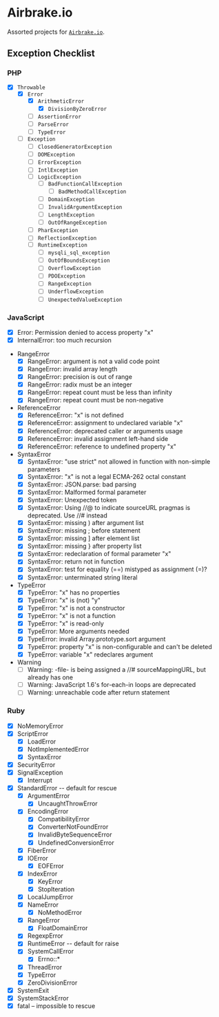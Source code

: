 # Airbrake.io

Assorted projects for [`Airbrake.io`](https://airbrake.io/).

## Exception Checklist

### PHP

- [x] `Throwable`
  - [x] `Error`
    - [x] `ArithmeticError`
      - [x] `DivisionByZeroError`
    - [ ] `AssertionError`
    - [ ] `ParseError`
    - [ ] `TypeError`
  - [ ] `Exception`
    - [ ] `ClosedGeneratorException`
    - [ ] `DOMException`
    - [ ] `ErrorException`
    - [ ] `IntlException`
    - [ ] `LogicException`
      - [ ] `BadFunctionCallException`
        - [ ] `BadMethodCallException`
      - [ ] `DomainException`
      - [ ] `InvalidArgumentException`
      - [ ] `LengthException`
      - [ ] `OutOfRangeException`
    - [ ] `PharException`
    - [ ] `ReflectionException`
    - [ ] `RuntimeException`
      - [ ] `mysqli_sql_exception`
      - [ ] `OutOfBoundsException`
      - [ ] `OverflowException`
      - [ ] `PDOException`
      - [ ] `RangeException`
      - [ ] `UnderflowException`
      - [ ] `UnexpectedValueException`

### JavaScript

- [x] Error: Permission denied to access property "x"
- [x] InternalError: too much recursion
- RangeError
    - [x] RangeError: argument is not a valid code point
    - [x] RangeError: invalid array length
    - [x] RangeError: precision is out of range
    - [x] RangeError: radix must be an integer
    - [x] RangeError: repeat count must be less than infinity
    - [x] RangeError: repeat count must be non-negative
- ReferenceError
    - [x] ReferenceError: "x" is not defined
    - [x] ReferenceError: assignment to undeclared variable "x"
    - [x] ReferenceError: deprecated caller or arguments usage
    - [x] ReferenceError: invalid assignment left-hand side
    - [x] ReferenceError: reference to undefined property "x"
- SyntaxError
    - [x] SyntaxError: "use strict" not allowed in function with non-simple parameters
    - [x] SyntaxError: "x" is not a legal ECMA-262 octal constant
    - [x] SyntaxError: JSON.parse: bad parsing
    - [x] SyntaxError: Malformed formal parameter
    - [x] SyntaxError: Unexpected token
    - [x] SyntaxError: Using //@ to indicate sourceURL pragmas is deprecated. Use //# instead
    - [x] SyntaxError: missing ) after argument list
    - [x] SyntaxError: missing ; before statement
    - [x] SyntaxError: missing ] after element list
    - [x] SyntaxError: missing } after property list
    - [x] SyntaxError: redeclaration of formal parameter "x"
    - [x] SyntaxError: return not in function
    - [x] SyntaxError: test for equality (==) mistyped as assignment (=)?
    - [x] SyntaxError: unterminated string literal
- TypeError
    - [x] TypeError: "x" has no properties
    - [x] TypeError: "x" is (not) "y"
    - [x] TypeError: "x" is not a constructor
    - [x] TypeError: "x" is not a function
    - [x] TypeError: "x" is read-only
    - [x] TypeError: More arguments needed
    - [x] TypeError: invalid Array.prototype.sort argument
    - [x] TypeError: property "x" is non-configurable and can't be deleted
    - [x] TypeError: variable "x" redeclares argument
- Warning
    - [ ] Warning: -file- is being assigned a //# sourceMappingURL, but already has one
    - [ ] Warning: JavaScript 1.6's for-each-in loops are deprecated
    - [ ] Warning: unreachable code after return statement

### Ruby

- [x] NoMemoryError
- [x] ScriptError
  - [x] LoadError
  - [x] NotImplementedError
  - [x] SyntaxError
- [x] SecurityError
- [x] SignalException
  - [x] Interrupt
- [x] StandardError -- default for rescue
  - [x] ArgumentError
    - [x] UncaughtThrowError
  - [x] EncodingError
    - [x] CompatibilityError
    - [x] ConverterNotFoundError
    - [x] InvalidByteSequenceError
    - [x] UndefinedConversionError
  - [x] FiberError
  - [x] IOError
    - [x] EOFError
  - [x] IndexError
    - [x] KeyError
    - [x] StopIteration
  - [x] LocalJumpError
  - [x] NameError
    - [x] NoMethodError
  - [x] RangeError
    - [x] FloatDomainError
  - [x] RegexpError
  - [x] RuntimeError -- default for raise
  - [x] SystemCallError
    - [x] Errno::*
  - [x] ThreadError
  - [x] TypeError
  - [x] ZeroDivisionError
- [x] SystemExit
- [x] SystemStackError
- [x] fatal – impossible to rescue
